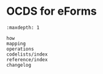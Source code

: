 # OCDS for eForms

```{toctree}
:maxdepth: 1

how
mapping
operations
codelists/index
reference/index
changelog
```

